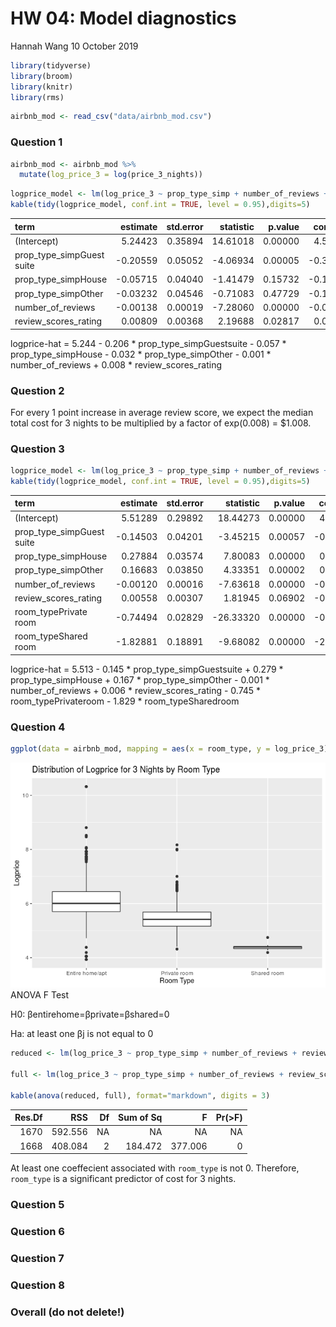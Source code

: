 HW 04: Model diagnostics
================
Hannah Wang
10 October 2019

``` r
library(tidyverse)
library(broom)
library(knitr) 
library(rms)
```

``` r
airbnb_mod <- read_csv("data/airbnb_mod.csv")
```

### Question 1

``` r
airbnb_mod <- airbnb_mod %>%
  mutate(log_price_3 = log(price_3_nights))
```

``` r
logprice_model <- lm(log_price_3 ~ prop_type_simp + number_of_reviews + review_scores_rating, data = airbnb_mod)
kable(tidy(logprice_model, conf.int = TRUE, level = 0.95),digits=5)
```

| term                        |  estimate | std.error | statistic | p.value |  conf.low | conf.high |
| :-------------------------- | --------: | --------: | --------: | ------: | --------: | --------: |
| (Intercept)                 |   5.24423 |   0.35894 |  14.61018 | 0.00000 |   4.54020 |   5.94825 |
| prop\_type\_simpGuest suite | \-0.20559 |   0.05052 | \-4.06934 | 0.00005 | \-0.30469 | \-0.10650 |
| prop\_type\_simpHouse       | \-0.05715 |   0.04040 | \-1.41479 | 0.15732 | \-0.13639 |   0.02208 |
| prop\_type\_simpOther       | \-0.03232 |   0.04546 | \-0.71083 | 0.47729 | \-0.12149 |   0.05685 |
| number\_of\_reviews         | \-0.00138 |   0.00019 | \-7.28060 | 0.00000 | \-0.00175 | \-0.00101 |
| review\_scores\_rating      |   0.00809 |   0.00368 |   2.19688 | 0.02817 |   0.00087 |   0.01531 |

logprice-hat = 5.244 - 0.206 \* prop\_type\_simpGuestsuite - 0.057 \*
prop\_type\_simpHouse - 0.032 \* prop\_type\_simpOther - 0.001 \*
number\_of\_reviews + 0.008 \* review\_scores\_rating

### Question 2

For every 1 point increase in average review score, we expect the median
total cost for 3 nights to be multiplied by a factor of exp(0.008) =
$1.008.

### Question 3

``` r
logprice_model <- lm(log_price_3 ~ prop_type_simp + number_of_reviews + review_scores_rating + room_type, data = airbnb_mod)
kable(tidy(logprice_model, conf.int = TRUE, level = 0.95),digits=5)
```

| term                        |  estimate | std.error |  statistic | p.value |  conf.low | conf.high |
| :-------------------------- | --------: | --------: | ---------: | ------: | --------: | --------: |
| (Intercept)                 |   5.51289 |   0.29892 |   18.44273 | 0.00000 |   4.92659 |   6.09919 |
| prop\_type\_simpGuest suite | \-0.14503 |   0.04201 |  \-3.45215 | 0.00057 | \-0.22743 | \-0.06263 |
| prop\_type\_simpHouse       |   0.27884 |   0.03574 |    7.80083 | 0.00000 |   0.20873 |   0.34895 |
| prop\_type\_simpOther       |   0.16683 |   0.03850 |    4.33351 | 0.00002 |   0.09132 |   0.24234 |
| number\_of\_reviews         | \-0.00120 |   0.00016 |  \-7.63618 | 0.00000 | \-0.00151 | \-0.00089 |
| review\_scores\_rating      |   0.00558 |   0.00307 |    1.81945 | 0.06902 | \-0.00044 |   0.01159 |
| room\_typePrivate room      | \-0.74494 |   0.02829 | \-26.33320 | 0.00000 | \-0.80042 | \-0.68945 |
| room\_typeShared room       | \-1.82881 |   0.18891 |  \-9.68082 | 0.00000 | \-2.19933 | \-1.45828 |

logprice-hat = 5.513 - 0.145 \* prop\_type\_simpGuestsuite + 0.279 \*
prop\_type\_simpHouse + 0.167 \* prop\_type\_simpOther - 0.001 \*
number\_of\_reviews + 0.006 \* review\_scores\_rating - 0.745 \*
room\_typePrivateroom - 1.829 \*
room\_typeSharedroom

### Question 4

``` r
ggplot(data = airbnb_mod, mapping = aes(x = room_type, y = log_price_3)) + geom_boxplot() + labs(title = "Distribution of Logprice for 3 Nights by Room Type", x = "Room Type", y = "Logprice")
```

![](hw-04-diagnostics_files/figure-gfm/plot-roomtype-1.png)<!-- -->
ANOVA F Test

H0: βentirehome=βprivate=βshared=0

Ha: at least one βj is not equal to
0

``` r
reduced <- lm(log_price_3 ~ prop_type_simp + number_of_reviews + review_scores_rating, data = airbnb_mod)

full <- lm(log_price_3 ~ prop_type_simp + number_of_reviews + review_scores_rating + room_type, data = airbnb_mod)

kable(anova(reduced, full), format="markdown", digits = 3)
```

| Res.Df |     RSS | Df | Sum of Sq |       F | Pr(\>F) |
| -----: | ------: | -: | --------: | ------: | ------: |
|   1670 | 592.556 | NA |        NA |      NA |      NA |
|   1668 | 408.084 |  2 |   184.472 | 377.006 |       0 |

At least one coeffecient associated with `room_type` is not 0.
Therefore, `room_type` is a significant predictor of cost for 3 nights.

### Question 5

### Question 6

### Question 7

### Question 8

### Overall (do not delete\!)
